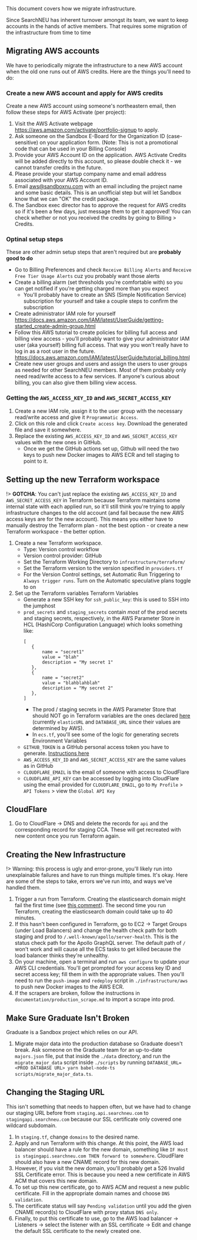 This document covers how we migrate infrastructure.

Since SearchNEU has inherent turnover amongst its team, we want to keep accounts in the hands of active members. That requires some migration of the infrastructure from time to time

## Migrating AWS accounts

We have to periodically migrate the infrastructure to a new AWS account when the old one runs out of AWS credits. Here are the things you'll need to do:

### Create a new AWS account and apply for AWS credits

Create a new AWS account using someone's northeastern email, then follow these steps for AWS Activate (per project):

1.  Visit the AWS Activate webpage https://aws.amazon.com/activate/portfolio-signup to apply.
2.  Ask someone on the Sandbox E-Board for the Organization ID (case-sensitive) on your application form. (Note: This is not a promotional code that can be used in your Billing Console)
3.  Provide your AWS Account ID on the application. AWS Activate Credits will be added directly to this account, so please double check it - we cannot transfer credits in the future.
4.  Please provide your startup company name and email address associated with your AWS Account ID.
5.  Email aws@sandboxnu.com with an email including the project name and some basic details. This is an unofficial step but will let Sandbox know that we can "OK" the credit package.
6.  The Sandbox exec director has to approve the request for AWS credits so if it's been a few days, just message them to get it approved! You can check whether or not you received the credits by going to Billing > Credits.

### Optinal setup steps

These are other admin setup steps that aren't required but are **probably good to do**

- Go to Billing Preferences and check `Receive Billing Alerts` and `Receive Free Tier Usage Alerts` cuz you probably want those alerts
- Create a billing alarm (set thresholds you're comfortable with) so you can get notified if you're getting charged more than you expect
  - You'll probably have to create an SNS (Simple Notification Service) subscription for yourself and take a couple steps to confirm the subscription
- Create administrator IAM role for yourself https://docs.aws.amazon.com/IAM/latest/UserGuide/getting-started_create-admin-group.html
- Follow this AWS tutorial to create policies for billing full access and billing view access - you'll probably want to give your administrator IAM user (aka yourself) billing full access. That way you won't really have to log in as a root user in the future. https://docs.aws.amazon.com/IAM/latest/UserGuide/tutorial_billing.html
- Create new user groups and users and assign the users to user groups as needed for other SearchNEU members. Most of them probably only need read/write access to a few services. If anyone's curious about billing, you can also give them billing view access.

### Getting the `AWS_ACCESS_KEY_ID` and `AWS_SECRET_ACCESS_KEY`

1. Create a new IAM role, assign it to the user group with the necessary read/write access and give it `Programmatic Access`.
2. Click on this role and click `Create access key`. Download the generated file and save it somewhere.
3. Replace the existing `AWS_ACCESS_KEY_ID` and `AWS_SECRET_ACCESS_KEY` values with the new ones in GitHub.
   - Once we get the GitHub actions set up, Github will need the two keys to push new Docker images to AWS ECR and tell staging to point to it.

## Setting up the new Terraform workspace

!> **GOTCHA**: You can't just replace the existing `AWS_ACCESS_KEY_ID` and `AWS_SECRET_ACCESS_KEY` in Terraform because Terraform maintains some internal state with each applied run, so it'll still think you're trying to apply infrastructure changes to the old account (and fail because the new AWS access keys are for the new account). This means you either have to manually destroy the Terraform plan - not the best option - or create a new Terraform workspace - the better option.

1. Create a new Terraform workspace.
   - Type: Version control workflow
   - Version control provider: GitHub
   - Set the Terraform Working Directory to `infrastructure/terraform/`
   - Set the Terraform version to the version specified in `providers.tf`
   - For the Version Control settings, set Automatic Run Triggering to `Always trigger runs`. Turn on the Automatic speculative plans toggle to on
2. Set up the Terraform variables
   Terraform Variables
   - Generate a new SSH key for `ssh_public_key`: this is used to SSH into the jumphost
   - `prod_secrets` and `staging_secrets` contain _most_ of the prod secrets and staging secrets, respectively, in the AWS Parameter Store in HCL (HashiCorp Configuration Language) which looks something like:
     ```
     [
        {
            name = "secret1"
            value = "blah"
            description = "My secret 1"
        },
        {
            name = "secret2"
            value = "blahblahblah"
            description = "My secret 2"
        },
     ]
     ```
     - The prod / staging secrets in the AWS Parameter Store that should NOT go in Terraform variables are the ones declared [here](https://github.com/sandboxnu/course-catalog-api/blob/master/infrastructure/terraform/modules/course-catalog-api/ecs.tf#L184-L194) (currently `elasticURL` and `DATABASE_URL` since their values are determined by AWS).
     - In `ecs.tf`, you'll see some of the logic for generating secrets
       Environment Variables
   - `GITHUB_TOKEN` is a GitHub personal access token you have to generate. [Instructions here](https://docs.github.com/en/github/authenticating-to-github/keeping-your-account-and-data-secure/creating-a-personal-access-token)
   - `AWS_ACCESS_KEY_ID` and `AWS_SECRET_ACCESS_KEY` are the same values as in GitHub
   - `CLOUDFLARE_EMAIL` is the email of someone with access to CloudFlare
   - `CLOUDFLARE_API_KEY` can be accessed by logging into CloudFlare using the email provided for `CLOUDFLARE_EMAIL`, go to `My Profile` > `API Tokens` > view the `Global API Key`

## CloudFlare

1. Go to CloudFlare -> DNS and delete the records for `api` and the corresponding record for staging CCA. These will get recreated with new content once you run Terraform again.

## Creating the New Infrastructure

!> Warning: this process is ugly and error-prone, you'll likely run into unexplainable failures and have to run things multiple times. It's okay. Here are some of the steps to take, errors we've run into, and ways we've handled them.

1. Trigger a run from Terraform. Creating the elasticsearch domain might fail the first time (see [this comment](https://github.com/sandboxnu/course-catalog-api/blob/master/infrastructure/terraform/modules/course-catalog-api/elasticsearch.tf#L20)). The second time you run Terraform, creating the elasticsearch domain could take up to 40 minutes.
2. If this hasn't been configured in Terraform, go to EC2 -> Target Groups (under Load Balancers) and change the health check path for both staging and prod to `/.well-known/apollo/server-health`. This is the status check path for the Apollo GraphQL server. The default path of `/` won't work and will cause all the ECS tasks to get killed because the load balancer thinks they're unhealthy.
3. On your machine, open a terminal and run `aws configure` to update your AWS CLI credentials. You'll get prompted for your access key ID and secret access key; fill them in with the appropriate values. Then you'll need to run the `push-image` and `redeploy` script in `./infrastructure/aws` to push new Docker images to the AWS ECR.
4. If the scrapers are broken, follow the instructions in `documentation/production_scrape.md` to import a scrape into prod.

## Make Sure Graduate Isn't Broken

Graduate is a Sandbox project which relies on our API.

1. Migrate major data into the production database so Graduate doesn't break. Ask someone on the Graduate team for an up-to-date `majors.json` file, put that inside the `./data` directory, and run the `migrate_major_data` script inside `./scripts` by running `DATABASE_URL=<PROD DATABASE URL> yarn babel-node-ts scripts/migrate_major_data.ts`.

## Changing the Staging URL

This isn't something that needs to happen often, but we have had to change our staging URL before from `staging.api.searchneu.com` to `stagingapi.searchneu.com` because our SSL certificate only covered one wildcard subdomain.

1. In `staging.tf`, change `domains` to the desired name.
2. Apply and run Terraform with this change. At this point, the AWS load balancer should have a rule for the new domain, something like `IF Host is stagingapi.searchneu.com THEN forward to somewhere`. CloudFlare should also have a new CNAME record for this new domain.
3. However, if you visit the new domain, you'll probably get a 526 Invalid SSL Certificate error. This is because you need a new certificate in AWS ACM that covers this new domain.
4. To set up this new certificate, go to AWS ACM and request a new public certificate. Fill in the appropriate domain names and choose `DNS validation`.
5. The certificate status will say `Pending validation` until you add the given CNAME record(s) to CloudFlare with proxy status `DNS only`.
6. Finally, to put this certificate to use, go to the AWS load balancer -> Listeners -> select the listener with an SSL certificate -> Edit and change the default SSL certificate to the newly created one.
